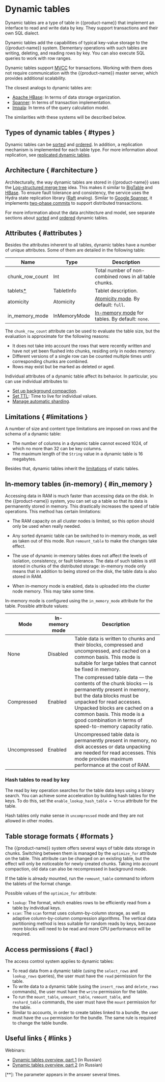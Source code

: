 # Dynamic tables

Dynamic tables are a type of table in {{product-name}} that implement an interface to read and write data by key. They support transactions and their own SQL dialect.

Dynamic tables add the capabilities of typical key-value storage to the {{product-name}} system. Elementary operations with such tables are writing, deleting, and reading rows by key. You can also execute SQL queries to work with row ranges.

Dynamic tables support [MVCC](https://en.wikipedia.org/wiki/Multiversion_concurrency_control) for transactions. Working with them does not require communication with the {{product-name}} master server, which provides additional scalability.

The closest analogs to dynamic tables are:

* [Apache HBase](http://hbase.apache.org): In terms of data storage organization.
* [Spanner](https://ai.google/research/pubs/pub39966): In terms of transaction implementation.
* [Impala](http://impala.apache.org): In terms of the query calculation model.

The similarities with these systems will be described below.

## Types of dynamic tables { #types }

Dynamic tables can be [sorted](../../../user-guide/dynamic-tables/sorted-dynamic-tables.md) and [ordered](../../../user-guide/dynamic-tables/ordered-dynamic-tables.md). In addition, a replication mechanism is implemented for each table type. For more information about replication, see [replicated dynamic tables](../../../user-guide/dynamic-tables/replicated-dynamic-tables.md).

## Architecture { #architecture }

Architecturally, the way dynamic tables are stored in {{product-name}} uses the [Log-structured merge tree](https://en.wikipedia.org/wiki/Log-structured_merge-tree) idea. This makes it similar to [BigTable](http://static.googleusercontent.com/media/research.google.com/en//archive/bigtable-osdi06.pdf) and [HBase](https://hbase.apache.org/). To ensure fault tolerance and consistency, the service uses the Hydra state replication library ([Raft](https://raft.github.io/raft.pdf) analog). Similar to [Google Spanner](https://research.google/pubs/pub39966/), it implements [two-phase commits](https://en.wikipedia.org/wiki/Two-phase_commit_protocol) to support distributed transactions.

For more information about the data architecture and model, see separate sections about [sorted](../../../user-guide/dynamic-tables/sorted-dynamic-tables.md) and [ordered](../../../user-guide/dynamic-tables/ordered-dynamic-tables.md) dynamic tables.


## Attributes { #attributes }

Besides the attributes inherent to all tables, dynamic tables have a number of unique attributes. Some of them are detailed in the following table:

| **Name** | **Type** | **Description** |
| ---------- | -------- | ------------- |
| chunk_row_count | Int | Total number of non-combined rows in all table chunks. |
| tablets[*](**) | TabletInfo | Tablet description. |
| atomicity | Atomicity | [Atomicity mode](../../../user-guide/dynamic-tables/transactions.md#atomicity). By default: `full`. |
| in_memory_mode | InMemoryMode | [In-memory mode](#in_memory) for tables. By default: `none`. |

The `chunk_row_count` attribute can be used to evaluate the table size, but the evaluation is approximate for the following reasons:
- It does not take into account the rows that were recently written and have not yet been flushed into chunks, residing only in nodes memory.
- Different versions of a single row can be counted multiple times until corresponding chunks are combined.
- Rows may exist but be marked as deleted or aged.

Individual attributes of a dynamic table affect its behavior. In particular, you can use individual attributes to:
- [Set up background compaction](../../../user-guide/dynamic-tables/compaction.md#attributes).
- [Set TTL](../../../user-guide/dynamic-tables/sorted-dynamic-tables.md#remove_old_data): Time to live for individual values.
- [Manage automatic sharding](../../../user-guide/dynamic-tables/tablet-balancing.md).

## Limitations { #limitations }

A number of size and content type limitations are imposed on rows and the schema of a dynamic table:

- The number of columns in a dynamic table cannot exceed 1024, of which no more than 32 can be key columns.
- The maximum length of the `String` value in a dynamic table is 16 megabytes.

Besides that, dynamic tables inherit the [limitations](../../../user-guide/storage/static-tables.md#limitations) of static tables.


## In-memory tables (in-memory) { #in_memory }

Accessing data in RAM is much faster than accessing data on the disk. In the {{product-name}} system, you can set up a table so that its data is permanently stored in memory. This drastically increases the speed of table operations. This method has certain limitations:

- The RAM capacity on all cluster nodes is limited, so this option should only be used when really needed.

- Any sorted dynamic table can be switched to in-memory mode, as well as taken out of this mode. Run `remount_table` to make the changes take effect.

- The use of dynamic in-memory tables does not affect the levels of isolation, consistency, or fault tolerance. The data of such tables is still stored in chunks of the distributed storage: in-memory mode only means that in addition to being stored on the disk, the table data is also stored in RAM.

- When in-memory mode is enabled, data is uploaded into the cluster node memory. This may take some time.

In-memory mode is configured using the `in_memory_mode` attribute for the table. Possible attribute values:

| **Mode** | **In-memory mode** | **Description** |
| --------- | ------------------- | ------------ |
| None | Disabled | Table data is written to chunks and their blocks, compressed and uncompressed, and cached on a common basis. This mode is suitable for large tables that cannot be fixed in memory. |
| Compressed | Enabled | The compressed table data — the contents of the chunk blocks — is permanently present in memory, but the data blocks must be unpacked for read accesses. Unpacked blocks are cached on a common basis. This mode is a good combination in terms of speed-to-memory capacity ratio. |
| Uncompressed | Enabled | Uncompressed table data is permanently present in memory, no disk accesses or data unpacking are needed for read accesses. This mode provides maximum performance at the cost of RAM. |


### Hash tables to read by key

The read by key operation searches for the table data keys using a binary search. You can achieve some acceleration by building hash tables for the keys. To do this, set the `enable_lookup_hash_table = %true` attribute for the table.

Hash tables only make sense in `uncompressed` mode and they are not allowed in other modes.

## Table storage formats { #formats }

The {{product-name}} system offers several ways of table data storage in chunks. Switching between them is managed by the `optimize_for` attribute on the table. This attribute can be changed on an existing table, but the effect will only be noticeable for newly created chunks. Taking into account compaction, old data can also be recompressed in background mode.

If the table is already mounted, run the `remount_table` command to inform the tablets of the format change.

Possible values of the `optimize_for` attribute:

- `lookup`: The format, which enables rows to be efficiently read from a table by individual keys.
- `scan`: The `scan` format uses column-by-column storage, as well as adaptive column-by-column compression algorithms. The vertical data partitioning method is less suitable for random reads by keys, because more blocks will need to be read and more CPU performance will be required.

## Access permissions { #acl }

The access control system applies to dynamic tables:

- To read data from a dynamic table (using the `select_rows` and `lookup_rows` queries), the user must have the `read` permission for the table.
- To write data to a dynamic table (using the `insert_rows` and `delete_rows` commands), the user must have the `write` permission for the table.
- To run the `mount_table`, `unmount_table`, `remount_table`, and `reshard_table` commands, the user must have the `mount` permission for the table.
- Similar to accounts, in order to create tables linked to a bundle, the user must have the `use` permission for the bundle. The same rule is required to change the table bundle.

## Useful links { #links }

Webinars:

- [Dynamic tables overview, part 1](https://www.youtube.com/watch?v=vxKD0lLS4mM) (in Russian)
- [Dynamic tables overview, part 2](https://www.youtube.com/watch?v=JZGTUjyJw38) (in Russian)

[**]: The parameter appears in the answer several times.
